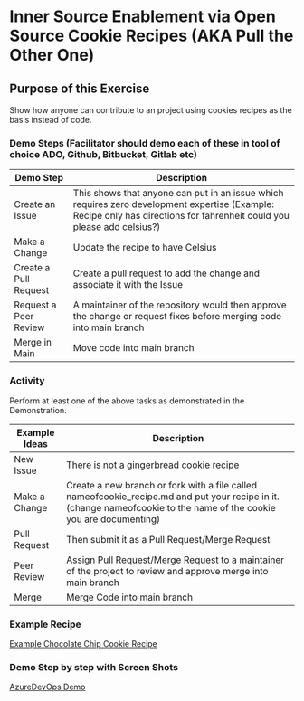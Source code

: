 # Inner Source Enablement via Open Source Cookie Recipes (AKA Pull the Other One)

## Purpose of this Exercise

Show how anyone can contribute to an project using cookies recipes as the basis instead of code.

### Demo Steps (Facilitator should demo each of these in tool of choice ADO, Github, Bitbucket, Gitlab etc)

| Demo Step              | Description                                                                                                                                                             |
|------------------------|-------------------------------------------------------------------------------------------------------------------------------------------------------------------------|
| Create an Issue        | This shows that anyone can put in an issue which requires zero development expertise (Example: Recipe only has directions for fahrenheit could you please add celsius?) |
| Make a Change          | Update the recipe to have Celsius                                                                                                                                       |
| Create a Pull Request  | Create a pull request to add the change and associate it with the Issue                                                                                                 |
| Request a  Peer Review | A maintainer of the repository would then approve the change or request fixes before merging code into main branch                                                      |
| Merge in Main          | Move code into main branch                                                                                                                                              |

### Activity

Perform at least one of the above tasks as demonstrated in the Demonstration.

| Example Ideas | Description                                                                                                                                                          |
|---------------|----------------------------------------------------------------------------------------------------------------------------------------------------------------------|
| New Issue     | There is not a gingerbread cookie recipe                                                                                                                             |
| Make a Change | Create a new branch or fork with a file called nameofcookie_recipe.md and put your recipe in it. (change nameofcookie to the name of the cookie you are documenting) |
| Pull Request  | Then submit it as a Pull Request/Merge Request                                                                                                                       |
| Peer Review   | Assign Pull Request/Merge Request to a maintainer of the project to review and approve merge into main branch                                                        |
| Merge         | Merge Code into main branch                                                                                                                                          |

### Example Recipe

[Example Chocolate Chip Cookie Recipe](chocolate_chip.md)

### Demo Step by step with Screen Shots

[AzureDevOps Demo](demos/ado_demo.md)